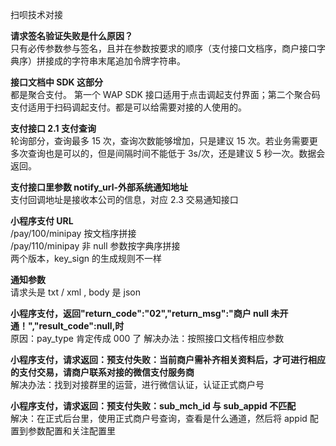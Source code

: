 扫呗技术对接

**请求签名验证失败是什么原因？**  
只有必传参数参与签名，且并在参数按要求的顺序（支付接口文档序，商户接口字典序）拼接成的字符串末尾追加令牌字符串。

**接口文档中 SDK 这部分**  
都是聚合支付。 第一个 WAP SDK 接口适用于点击调起支付界面；第二个聚合码支付适用于扫码调起支付。都是可以给需要对接的人使用的。

**支付接口 2.1 支付查询**  
轮询部分，查询最多 15 次，查询次数能够增加，只是建议 15 次。若业务需要更多次查询也是可以的，但是间隔时间不能低于 3s/次，还是建议 5 秒一次。数据会返回。

**支付接口里参数 notify_url-外部系统通知地址**  
支付回调地址是接收本公司的信息，对应 2.3 交易通知接口

**小程序支付 URL**  
/pay/100/minipay 按文档序拼接  
/pay/110/minipay 非 null 参数按字典序拼接  
两个版本，key_sign 的生成规则不一样

**通知参数**  
请求头是 txt / xml , body 是 json

**小程序支付，返回"return_code":"02","return_msg":"商户 null 未开通！","result_code":null,时**  
原因：pay_type 肯定传成 000 了
解决办法：按照接口文档传相应参数

**小程序支付，请求返回：预支付失败：当前商户需补齐相关资料后，才可进行相应的支付交易，请商户联系对接的微信支付服务商**  
解决办法：找到对接群里的运营，进行微信认证，认证正式商户号

**小程序支付，请求返回：预支付失败：sub_mch_id 与 sub_appid 不匹配**  
解决：在正式后台里，使用正式商户号查询，查看是什么通道，然后将 appid 配置到参数配置和关注配置里
